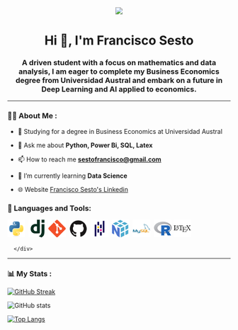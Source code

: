 <div id="header" align="center">
    <img src="https://media.giphy.com/media/8qUjDf9PZlHZ6/giphy.gif" width="200" />
    <h1 align="center">Hi 👋, I'm Francisco Sesto</h1>
    <h3 align="center">A driven student with a focus on mathematics and data analysis, I am eager to complete my Business Economics degree from Universidad Austral and embark on a future in Deep Learning and AI applied to economics. </h3>
</div>



---

### 👨‍💻 About Me :

- 📝 Studying for a degree in Business Economics at Universidad Austral

- 💬 Ask me about **Python, Power Bi, SQL, Latex**

- 📫 How to reach me **sestofrancisco@gmail.com**

- 🌱 I’m currently learning **Data Science**

- 🌐 Website [Francisco Sesto's Linkedin](https://www.linkedin.com/in/francisco-sesto/)


<div align="left">
    <h3>🔨 Languages and Tools:</h3>
    <div>
        <img src="https://github.com/devicons/devicon/blob/master/icons/python/python-original.svg" title="Python" alt="HTML" width="40" height="40"/>&nbsp;
        <img src="https://github.com/devicons/devicon/blob/master/icons/django/django-plain.svg" title="Git" **alt="Git" width="40" height="40"/>
        <img src="https://github.com/devicons/devicon/blob/master/icons/git/git-original.svg"  title="CSS3" alt="CSS" width="40" height="40"/>&nbsp;
        <img src="https://github.com/devicons/devicon/blob/master/icons/github/github-original.svg" title="JavaScript" alt="JavaScript" width="40" height="40"/>&nbsp
        <img src="https://github.com/devicons/devicon/blob/master/icons/pandas/pandas-original.svg"  title="CSS3" alt="CSS" width="40" height="40"/>&nbsp;
        <img src="https://github.com/devicons/devicon/blob/master/icons/numpy/numpy-original.svg" title="Sass" alt="Sass" width="40" height="40"/>&nbsp;
        <img src="https://github.com/devicons/devicon/blob/master/icons/mysql/mysql-original-wordmark.svg" title="MySQL"  alt="MySQL" width="40" height="40"/>&nbsp;
        <img src="https://github.com/devicons/devicon/blob/master/icons/r/r-original.svg" title="Git" **alt="Git" width="40" height="40"/>        
        <img src="https://github.com/devicons/devicon/blob/master/icons/latex/latex-original.svg" title="Git" **alt="Git" width="40" height="40"/>

      </div>
</div>

---

### 📊 My Stats :

[![GitHub Streak](http://github-readme-streak-stats.herokuapp.com?user=YouDevs&theme=onedark)](https://git.io/streak-stats)

![GitHub stats](https://github-readme-stats.vercel.app/api?username=YouDevs&show_icons=true&theme=radical)

[![Top Langs](https://github-readme-stats.vercel.app/api/top-langs/?username=YouDevs&theme=tokyonight)](https://github.com/anuraghazra/github-readme-stats)
